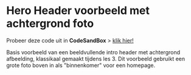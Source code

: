 # Hero Header voorbeeld met achtergrond foto

Probeer deze code uit in **CodeSandBox** > [klik hier!](https://codesandbox.io/s/github/davidvandenbor/hero-header-voorbeeld)

Basis voorbeeld van een beeldvullende intro header met achtergrond afbeelding, klassikaal gemaakt tijdens les 3. Dit voorbeeld gebruikt een grote foto boven in als "binnenkomer" voor een homepage.
